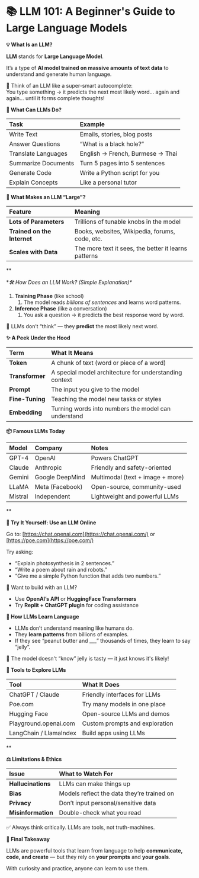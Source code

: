 # **📚 LLM 101: A Beginner's Guide to Large Language Models**

**💡 What Is an LLM?**

**LLM** stands for **Large Language Model**.

It’s a type of **AI model trained on massive amounts of text data** to understand and generate human language.

🧠 Think of an LLM like a super-smart autocomplete:\
You type something → it predicts the next most likely word… again and again… until it forms complete thoughts!

**🤖 What Can LLMs Do?**

|**Task**|**Example**|
| :- | :- |
|Write Text|Emails, stories, blog posts|
|Answer Questions|“What is a black hole?”|
|Translate Languages|English → French, Burmese → Thai|
|Summarize Documents|Turn 5 pages into 5 sentences|
|Generate Code|Write a Python script for you|
|Explain Concepts|Like a personal tutor|

**🧬 What Makes an LLM “Large”?**

|**Feature**|**Meaning**|
| :- | :- |
|**Lots of Parameters**|Trillions of tunable knobs in the model|
|**Trained on the Internet**|Books, websites, Wikipedia, forums, code, etc.|
|**Scales with Data**|The more text it sees, the better it learns patterns|

**

**🛠️ How Does an LLM Work? (Simple Explanation)\**

1. **Training Phase** (like school)
   1. The model reads *billions of sentences* and learns word patterns.
1. **Inference Phase** (like a conversation)
   1. You ask a question → it predicts the best response word by word.

🧠 LLMs don’t “think” — they **predict** the most likely next word.

**✨ A Peek Under the Hood**

|**Term**|**What It Means**|
| :- | :- |
|**Token**|A chunk of text (word or piece of a word)|
|**Transformer**|A special model architecture for understanding context|
|**Prompt**|The input you give to the model|
|**Fine-Tuning**|Teaching the model new tasks or styles|
|**Embedding**|Turning words into numbers the model can understand|

**📦 Famous LLMs Today**

|**Model**|**Company**|**Notes**|
| :- | :- | :- |
|GPT-4|OpenAI|Powers ChatGPT|
|Claude|Anthropic|Friendly and safety-oriented|
|Gemini|Google DeepMind|Multimodal (text + image + more)|
|LLaMA|Meta (Facebook)|Open-source, community-used|
|Mistral|Independent|Lightweight and powerful LLMs|

**

**🧪 Try It Yourself: Use an LLM Online**

Go to: [https://chat.openai.com](https://chat.openai.com/) or [https://poe.com](https://poe.com/)

Try asking:

- “Explain photosynthesis in 2 sentences.”
- “Write a poem about rain and robots.”
- “Give me a simple Python function that adds two numbers.”

🎯 Want to build with an LLM?

- Use **OpenAI’s API** or **HuggingFace Transformers**
- Try **Replit + ChatGPT plugin** for coding assistance

**🧩 How LLMs Learn Language**

- LLMs don’t understand meaning like humans do.
- They **learn patterns** from billions of examples.
- If they see “peanut butter and \_\_\_” thousands of times, they learn to say “jelly”.

📣 The model doesn't “know” jelly is tasty — it just knows it's likely!

**🧰 Tools to Explore LLMs**

|**Tool**|**What It Does**|
| :- | :- |
|ChatGPT / Claude|Friendly interfaces for LLMs|
|Poe.com|Try many models in one place|
|Hugging Face|Open-source LLMs and demos|
|Playground.openai.com|Custom prompts and exploration|
|LangChain / LlamaIndex|Build apps using LLMs|

**

**⚖️ Limitations & Ethics**

|**Issue**|**What to Watch For**|
| :- | :- |
|**Hallucinations**|LLMs can make things up|
|**Bias**|Models reflect the data they’re trained on|
|**Privacy**|Don’t input personal/sensitive data|
|**Misinformation**|Double-check what you read|

✅ Always think critically. LLMs are tools, not truth-machines.

**🔑 Final Takeaway**

LLMs are powerful tools that learn from language to help **communicate, code, and create** — but they rely on **your prompts** and **your goals**.

With curiosity and practice, anyone can learn to use them.



